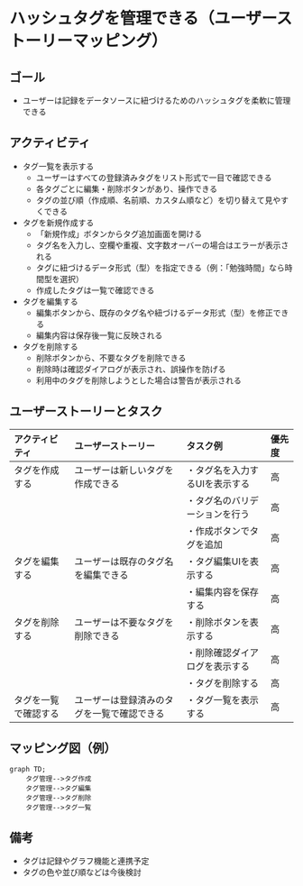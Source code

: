 # ハッシュタグを管理できる（ユーザーストーリーマッピング）

## ゴール
- ユーザーは記録をデータソースに紐づけるためのハッシュタグを柔軟に管理できる

## アクティビティ
- タグ一覧を表示する
  - ユーザーはすべての登録済みタグをリスト形式で一目で確認できる
  - 各タグごとに編集・削除ボタンがあり、操作できる
  - タグの並び順（作成順、名前順、カスタム順など）を切り替えて見やすくできる
- タグを新規作成する
  - 「新規作成」ボタンからタグ追加画面を開ける
  - タグ名を入力し、空欄や重複、文字数オーバーの場合はエラーが表示される
  - タグに紐づけるデータ形式（型）を指定できる（例：「勉強時間」なら時間型を選択）
  - 作成したタグは一覧で確認できる
- タグを編集する
  - 編集ボタンから、既存のタグ名や紐づけるデータ形式（型）を修正できる
  - 編集内容は保存後一覧に反映される
- タグを削除する
  - 削除ボタンから、不要なタグを削除できる
  - 削除時は確認ダイアログが表示され、誤操作を防げる
  - 利用中のタグを削除しようとした場合は警告が表示される

## ユーザーストーリーとタスク
| アクティビティ         | ユーザーストーリー                                                                 | タスク例                                  | 優先度 |
|:----------------------|:----------------------------------------------------------------------------------|:------------------------------------------|:------|
| タグを作成する         | ユーザーは新しいタグを作成できる                                                   | ・タグ名を入力するUIを表示する             | 高    |
|                       |                                                                                  | ・タグ名のバリデーションを行う             | 高    |
|                       |                                                                                  | ・作成ボタンでタグを追加                   | 高    |
| タグを編集する         | ユーザーは既存のタグ名を編集できる                                                 | ・タグ編集UIを表示する                     | 高    |
|                       |                                                                                  | ・編集内容を保存する                       | 高    |
| タグを削除する         | ユーザーは不要なタグを削除できる                                                   | ・削除ボタンを表示する                     | 高    |
|                       |                                                                                  | ・削除確認ダイアログを表示する              | 高    |
|                       |                                                                                  | ・タグを削除する                           | 高    |
| タグを一覧で確認する   | ユーザーは登録済みのタグを一覧で確認できる                                         | ・タグ一覧を表示する                       | 高    |

## マッピング図（例）
```mermaid
graph TD;
    タグ管理-->タグ作成
    タグ管理-->タグ編集
    タグ管理-->タグ削除
    タグ管理-->タグ一覧
```

## 備考
- タグは記録やグラフ機能と連携予定
- タグの色や並び順などは今後検討
